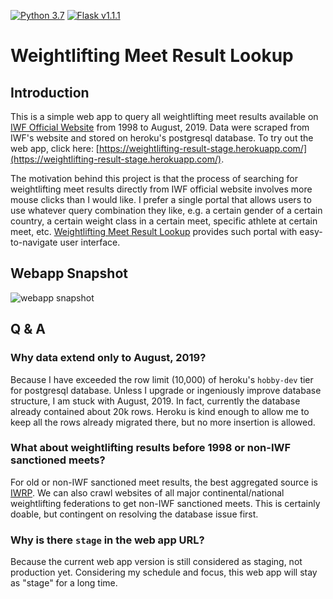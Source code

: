 [![Python 3.7](https://img.shields.io/badge/python-3.7-blue.svg)](https://www.python.org/downloads/release/python-370/) [![Flask v1.1.1](https://img.shields.io/badge/flask-v1.1.1-blue)](http://flask.palletsprojects.com/en/1.1.x/)

# Weightlifting Meet Result Lookup

## Introduction
This is a simple web app to query all weightlifting meet results available on [IWF Official Website](https://www.iwf.net) from 1998 to August, 2019. Data were scraped from IWF's website and stored on heroku's postgresql database. To try out the web app, click here: [https://weightlifting-result-stage.herokuapp.com/](https://weightlifting-result-stage.herokuapp.com/).

The motivation behind this project is that the process of searching for weightlifting meet results directly from IWF official website involves more mouse clicks than I would like. I prefer a single portal that allows users to use whatever query combination they like, e.g. a certain gender of a certain country, a certain weight class in a certain meet, specific athlete at certain meet, etc. [Weightlifting Meet Result Lookup](https://weightlifting-result-stage.herokuapp.com/) provides such portal with easy-to-navigate user interface.

## Webapp Snapshot
![webapp snapshot]()

## Q & A
### Why data extend only to August, 2019?
Because I have exceeded the row limit (10,000) of heroku's `hobby-dev` tier for postgresql database. Unless I upgrade or ingeniously improve database structure, I am stuck with August, 2019. In fact, currently the database already contained about 20k rows. Heroku is kind enough to allow me to keep all the rows already migrated there, but no more insertion is allowed.

### What about weightlifting results before 1998 or non-IWF sanctioned meets?
For old or non-IWF sanctioned meet results, the best aggregated source is [IWRP](http://iwrp.net/events). We can also crawl websites of all major continental/national weightlifting federations to get non-IWF sanctioned meets. This is certainly doable, but contingent on resolving the database issue first.

### Why is there `stage` in the web app URL?
Because the current web app version is still considered as staging, not production yet. Considering my schedule and focus, this web app will stay as "stage" for a long time.